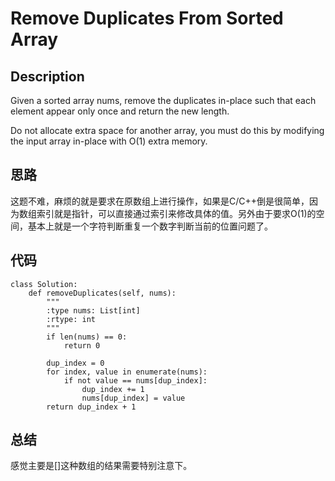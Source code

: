 # Remove Duplicates From Sorted Array

## Description

Given a sorted array nums, remove the duplicates in-place such that each element appear only once and return the new length.

Do not allocate extra space for another array, you must do this by modifying the input array in-place with O(1) extra memory.

## 思路

这题不难，麻烦的就是要求在原数组上进行操作，如果是C/C++倒是很简单，因为数组索引就是指针，可以直接通过索引来修改具体的值。另外由于要求O(1)的空间，基本上就是一个字符判断重复一个数字判断当前的位置问题了。

## 代码

```
class Solution:
    def removeDuplicates(self, nums):
        """
        :type nums: List[int]
        :rtype: int
        """
        if len(nums) == 0:
            return 0
        
        dup_index = 0
        for index, value in enumerate(nums):
            if not value == nums[dup_index]:
                dup_index += 1
                nums[dup_index] = value
        return dup_index + 1
```

## 总结

感觉主要是[]这种数组的结果需要特别注意下。